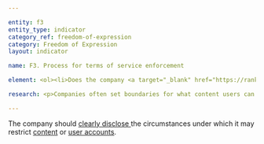```yaml
---

entity: f3
entity_type: indicator
category_ref: freedom-of-expression
category: Freedom of Expression
layout: indicator

name: F3. Process for terms of service enforcement

element: <ol><li>Does the company <a target="_blank" href="https://rankingdigitalrights.org/2018-indicators/#clearlydisclose">clearly disclose</a> what types of content or activities it does not permit?</li><li>Does the company <a target="_blank" href="https://rankingdigitalrights.org/2018-indicators/#clearlydisclose">clearly disclose </a>why it may <a target="_blank" href="https://rankingdigitalrights.org/2018-indicators/#accountrestriction">restrict a user’s account</a>?</li><li>Does the company <a target="_blank" href="https://rankingdigitalrights.org/2018-indicators/#clearlydisclose">clearly disclose</a> information about the processes it uses to identify <a target="_blank" href="https://rankingdigitalrights.org/2018-indicators/#content">content</a> or <a target="_blank" href="https://rankingdigitalrights.org/2018-indicators/#account">accounts</a> that violate the company’s rules?</li><li>Does the company<a target="_blank" href="https://rankingdigitalrights.org/2018-indicators/#clearlydisclose"> clearly disclose</a> whether any government authorities receive priority consideration when flagging content to be restricted for violating the company’s rules?</li><li>Does the company <a target="_blank" href="https://rankingdigitalrights.org/2018-indicators/#clearlydisclose">clearly disclose</a> whether any private entities receive priority consideration when flagging content to be restricted for violating the company’s rules?</li><li>Does the company <a target="_blank" href="https://rankingdigitalrights.org/2018-indicators/#clearlydisclose">clearly disclose</a> its process for enforcing its rules?</li><li>Does the company provide clear examples to help the user understand what the rules are and how they are enforced?</li></ol> 

research: <p>Companies often set boundaries for what content users can post on a service as well as what activities users can engage in on the service. Companies can also restrict a user’s account, meaning that the user is unable to access the service, for violating these rules. For mobile ecosystems, this can include restricting access to an end-user’s account or a developer’s account.</p><p>We therefore expect companies to clearly disclose what these rules are and how companies enforce them. This includes information about how companies learn of material or activities that violate their terms. For example, companies may employ staff to review content and/or user activity or they may rely on community flagging mechanisms that allow users to flag other users’ content and/or activity for company review. We also expect companies to clearly disclose whether they have a policy of granting priority or expedited consideration to any government authorities and/or members of private organizations or other entities that identify their organizational affiliation when they report content or users for allegedly violating the company’s rules. For mobile ecosystems, we expect companies to disclose the types of apps they would restrict. In this disclosure, the company should also provide examples to help users understand what these rules mean.</p><p><b>Potential sources:</b></p><ul><li>Company terms of service, user contract</li><li>Company acceptable use policy, community standards, content guidelines, abusive behavior policy, or similar document that explains the rules users have to follow.</li><li>Company support, help center, or FAQ (e.g., questions around why is content removed, why is an account suspended, etc.)</li></ul>

---
```

The company should <a target="_blank" href="https://rankingdigitalrights.org/2018-indicators/#clearlydisclose">clearly disclose </a>the circumstances under which it may restrict <a target="_blank" href="https://rankingdigitalrights.org/2018-indicators/#content">content</a> or <a target="_blank" href="https://rankingdigitalrights.org/2018-indicators/#useraccount">user accounts</a>.
